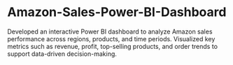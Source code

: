 # Amazon-Sales-Power-BI-Dashboard
Developed an interactive Power BI dashboard to analyze Amazon sales performance across regions, products, and time periods. Visualized key metrics such as revenue, profit, top-selling products, and order trends to support data-driven decision-making.

